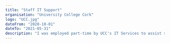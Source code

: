 ```yaml
---
title: "Staff IT Support"
organisation: "University College Cork"
logo: "UCC.jpg"
dateFrom: "2020-10-01"
dateTo: "2021-05-31"
description: "I was employed part-time by UCC's IT Services to assist staff with UCC services and log cases using their triage system. I supported University Staff via phone, email, and a ticketing system regarding issues they had with the IT services within the University."
---
```

